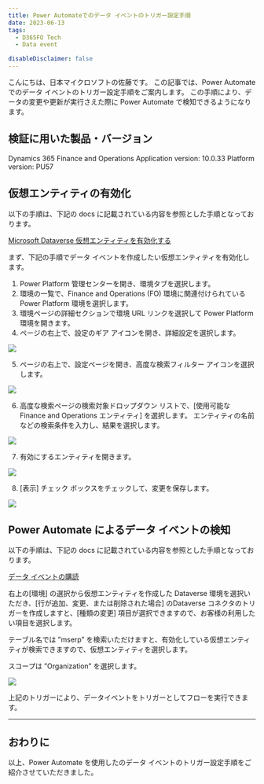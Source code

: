 ```yaml
---
title: Power Automateでのデータ イベントのトリガー設定手順
date: 2023-06-13
tags:
  - D365FO Tech
  - Data event

disableDisclaimer: false
---
```


こんにちは、日本マイクロソフトの佐藤です。
この記事では、Power Automate でのデータ イベントのトリガー設定手順をご案内します。
この手順により、データの変更や更新が実行さえた際に Power Automate で検知できるようになります。

<!-- more -->
## 検証に用いた製品・バージョン
Dynamics 365 Finance and Operations
Application version: 10.0.33
Platform version: PU57

## 仮想エンティティの有効化
以下の手順は、下記の docs に記載されている内容を参照とした手順となっております。

[Microsoft Dataverse 仮想エンティティを有効化する](https://learn.microsoft.com/ja-jp/dynamics365/fin-ops-core/dev-itpro/power-platform/enable-virtual-entities)

まず、下記の手順でデータ イベントを作成したい仮想エンティティを有効化します。

1.	Power Platform 管理センターを開き、環境タブを選択します。
2.	環境の一覧で、Finance and Operations (FO) 環境に関連付けられている Power Platform 環境を選択します。
3.	環境ページの詳細セクションで環境 URL リンクを選択して Power Platform 環境を開きます。
4.	ページの右上で、設定のギア アイコンを開き、詳細設定を選択します。

![](./how-to-makedataevent/how-to-makedataevent01.png)

5.	ページの右上で、設定ページを開き、高度な検索フィルター アイコンを選択します。

![](./how-to-makedataevent/how-to-makedataevent02.png)

6.	高度な検索ページの検索対象ドロップダウン リストで、[使用可能な Finance and Operations エンティティ] を選択します。
エンティティの名前などの検索条件を入力し、結果を選択します。

![](./how-to-makedataevent/how-to-makedataevent03.png)

7.	有効にするエンティティを開きます。

![](./how-to-makedataevent/how-to-makedataevent04.png)

8.	[表示] チェック ボックスをチェックして、変更を保存します。

![](./how-to-makedataevent/how-to-makedataevent05.png)

## Power Automate によるデータ イベントの検知
以下の手順は、下記の docs に記載されている内容を参照とした手順となっております。

[データ イベントの購読](https://learn.microsoft.com/ja-jp/dynamics365/fin-ops-core/dev-itpro/business-events/business-events-flow#subscribing-to-data-events)

右上の[環境] の選択から仮想エンティティを作成した Dataverse 環境を選択いただき、[行が追加、変更、または削除された場合] のDataverse コネクタのトリガーを作成しますと、[種類の変更] 項目が選択できますので、お客様の利用したい項目を選択します。

テーブル名では ”mserp” を検索いただけますと、有効化している仮想エンティティが検索できますので、仮想エンティティを選択します。

スコープは ”Organization” を選択します。

![](./how-to-makedataevent/how-to-makedataevent06.png)

上記のトリガーにより、データイベントをトリガーとしてフローを実行できます。

---
## おわりに  
以上、Power Automate を使用したのデータ イベントのトリガー設定手順をご紹介させていただきました。
